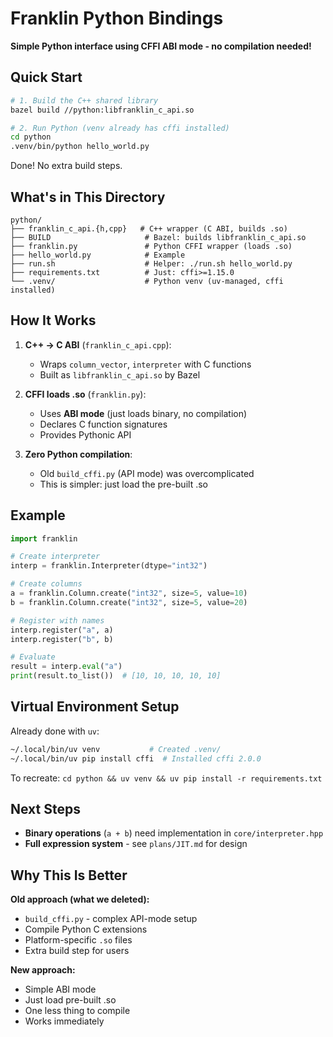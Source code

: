 # Franklin Python Bindings

**Simple Python interface using CFFI ABI mode - no compilation needed!**

## Quick Start

```bash
# 1. Build the C++ shared library
bazel build //python:libfranklin_c_api.so

# 2. Run Python (venv already has cffi installed)
cd python
.venv/bin/python hello_world.py
```

Done! No extra build steps.

## What's in This Directory

```
python/
├── franklin_c_api.{h,cpp}   # C++ wrapper (C ABI, builds .so)
├── BUILD                     # Bazel: builds libfranklin_c_api.so
├── franklin.py               # Python CFFI wrapper (loads .so)
├── hello_world.py            # Example
├── run.sh                    # Helper: ./run.sh hello_world.py
├── requirements.txt          # Just: cffi>=1.15.0
└── .venv/                    # Python venv (uv-managed, cffi installed)
```

## How It Works

1. **C++ → C ABI** (`franklin_c_api.cpp`):
   - Wraps `column_vector`, `interpreter` with C functions
   - Built as `libfranklin_c_api.so` by Bazel

2. **CFFI loads .so** (`franklin.py`):
   - Uses **ABI mode** (just loads binary, no compilation)
   - Declares C function signatures
   - Provides Pythonic API

3. **Zero Python compilation**:
   - Old `build_cffi.py` (API mode) was overcomplicated
   - This is simpler: just load the pre-built .so

## Example

```python
import franklin

# Create interpreter
interp = franklin.Interpreter(dtype="int32")

# Create columns
a = franklin.Column.create("int32", size=5, value=10)
b = franklin.Column.create("int32", size=5, value=20)

# Register with names
interp.register("a", a)
interp.register("b", b)

# Evaluate
result = interp.eval("a")
print(result.to_list())  # [10, 10, 10, 10, 10]
```

## Virtual Environment Setup

Already done with `uv`:
```bash
~/.local/bin/uv venv           # Created .venv/
~/.local/bin/uv pip install cffi  # Installed cffi 2.0.0
```

To recreate: `cd python && uv venv && uv pip install -r requirements.txt`

## Next Steps

- **Binary operations** (`a + b`) need implementation in `core/interpreter.hpp`
- **Full expression system** - see `plans/JIT.md` for design

## Why This Is Better

**Old approach (what we deleted):**
- `build_cffi.py` - complex API-mode setup
- Compile Python C extensions
- Platform-specific `.so` files
- Extra build step for users

**New approach:**
- Simple ABI mode
- Just load pre-built .so
- One less thing to compile
- Works immediately
